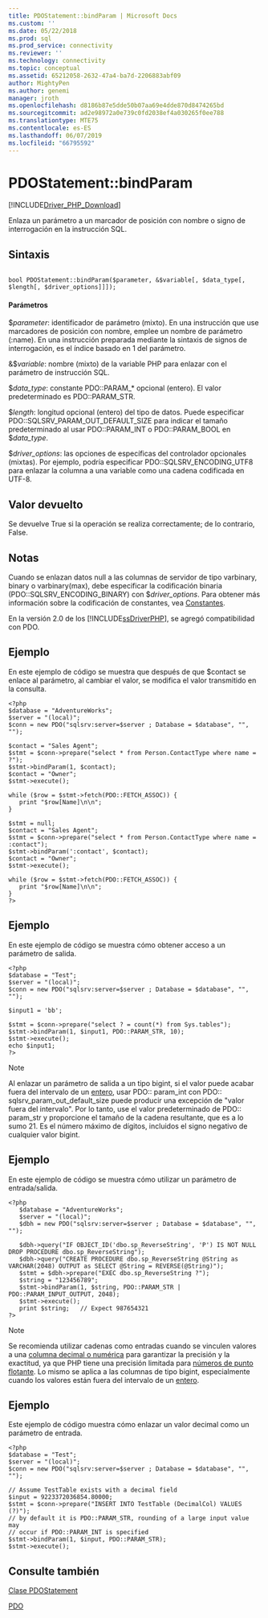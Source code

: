 ```yaml
---
title: PDOStatement::bindParam | Microsoft Docs
ms.custom: ''
ms.date: 05/22/2018
ms.prod: sql
ms.prod_service: connectivity
ms.reviewer: ''
ms.technology: connectivity
ms.topic: conceptual
ms.assetid: 65212058-2632-47a4-ba7d-2206883abf09
author: MightyPen
ms.author: genemi
manager: jroth
ms.openlocfilehash: d8186b87e5dde50b07aa69e4dde870d8474265bd
ms.sourcegitcommit: ad2e98972a0e739c0fd2038ef4a030265f0ee788
ms.translationtype: MTE75
ms.contentlocale: es-ES
ms.lasthandoff: 06/07/2019
ms.locfileid: "66795592"
---
```

# <a name="pdostatementbindparam"></a>PDOStatement::bindParam
[!INCLUDE[Driver_PHP_Download](../../includes/driver_php_download.md)]

Enlaza un parámetro a un marcador de posición con nombre o signo de interrogación en la instrucción SQL.  
  
## <a name="syntax"></a>Sintaxis  
  
```  
  
bool PDOStatement::bindParam($parameter, &$variable[, $data_type[, $length[, $driver_options]]]);  
```  
  
#### <a name="parameters"></a>Parámetros  
$*parameter*: identificador de parámetro (mixto). En una instrucción que use marcadores de posición con nombre, emplee un nombre de parámetro (:name). En una instrucción preparada mediante la sintaxis de signos de interrogación, es el índice basado en 1 del parámetro.  
  
&$*variable*: nombre (mixto) de la variable PHP para enlazar con el parámetro de instrucción SQL.  
  
$*data_type*: constante PDO::PARAM_* opcional (entero). El valor predeterminado es PDO::PARAM_STR.  
  
$*length*: longitud opcional (entero) del tipo de datos. Puede especificar PDO::SQLSRV_PARAM_OUT_DEFAULT_SIZE para indicar el tamaño predeterminado al usar PDO::PARAM_INT o PDO::PARAM_BOOL en $*data_type*.  
  
$*driver_options*: las opciones de específicas del controlador opcionales (mixtas). Por ejemplo, podría especificar PDO::SQLSRV_ENCODING_UTF8 para enlazar la columna a una variable como una cadena codificada en UTF-8.  
  
## <a name="return-value"></a>Valor devuelto  
Se devuelve True si la operación se realiza correctamente; de lo contrario, False.  
  
## <a name="remarks"></a>Notas  
Cuando se enlazan datos null a las columnas de servidor de tipo varbinary, binary o varbinary(max), debe especificar la codificación binaria (PDO::SQLSRV_ENCODING_BINARY) con $*driver_options*. Para obtener más información sobre la codificación de constantes, vea [Constantes](../../connect/php/constants-microsoft-drivers-for-php-for-sql-server.md).  
  
En la versión 2.0 de los [!INCLUDE[ssDriverPHP](../../includes/ssdriverphp_md.md)], se agregó compatibilidad con PDO.  

## <a name="example"></a>Ejemplo  
En este ejemplo de código se muestra que después de que $contact se enlace al parámetro, al cambiar el valor, se modifica el valor transmitido en la consulta.  
  
```  
<?php  
$database = "AdventureWorks";  
$server = "(local)";  
$conn = new PDO("sqlsrv:server=$server ; Database = $database", "", "");  
  
$contact = "Sales Agent";  
$stmt = $conn->prepare("select * from Person.ContactType where name = ?");  
$stmt->bindParam(1, $contact);  
$contact = "Owner";  
$stmt->execute();  
  
while ($row = $stmt->fetch(PDO::FETCH_ASSOC)) {  
   print "$row[Name]\n\n";  
}  
  
$stmt = null;  
$contact = "Sales Agent";  
$stmt = $conn->prepare("select * from Person.ContactType where name = :contact");  
$stmt->bindParam(':contact', $contact);  
$contact = "Owner";  
$stmt->execute();  
  
while ($row = $stmt->fetch(PDO::FETCH_ASSOC)) {  
   print "$row[Name]\n\n";  
}  
?>  
```  
  
## <a name="example"></a>Ejemplo  
En este ejemplo de código se muestra cómo obtener acceso a un parámetro de salida.  
  
```  
<?php  
$database = "Test";  
$server = "(local)";  
$conn = new PDO("sqlsrv:server=$server ; Database = $database", "", "");  
  
$input1 = 'bb';  
  
$stmt = $conn->prepare("select ? = count(*) from Sys.tables");  
$stmt->bindParam(1, $input1, PDO::PARAM_STR, 10);  
$stmt->execute();  
echo $input1;  
?>  
```  
  
> [!NOTE]
> Al enlazar un parámetro de salida a un tipo bigint, si el valor puede acabar fuera del intervalo de un [entero](../../t-sql/data-types/int-bigint-smallint-and-tinyint-transact-sql.md), usar PDO:: param_int con PDO:: sqlsrv_param_out_default_size puede producir una excepción de "valor fuera del intervalo". Por lo tanto, use el valor predeterminado de PDO:: param_str y proporcione el tamaño de la cadena resultante, que es a lo sumo 21. Es el número máximo de dígitos, incluidos el signo negativo de cualquier valor bigint. 

## <a name="example"></a>Ejemplo  
En este ejemplo de código se muestra cómo utilizar un parámetro de entrada/salida.  
  
```  
<?php  
   $database = "AdventureWorks";  
   $server = "(local)";  
   $dbh = new PDO("sqlsrv:server=$server ; Database = $database", "", "");  
  
   $dbh->query("IF OBJECT_ID('dbo.sp_ReverseString', 'P') IS NOT NULL DROP PROCEDURE dbo.sp_ReverseString");  
   $dbh->query("CREATE PROCEDURE dbo.sp_ReverseString @String as VARCHAR(2048) OUTPUT as SELECT @String = REVERSE(@String)");  
   $stmt = $dbh->prepare("EXEC dbo.sp_ReverseString ?");  
   $string = "123456789";  
   $stmt->bindParam(1, $string, PDO::PARAM_STR | PDO::PARAM_INPUT_OUTPUT, 2048);  
   $stmt->execute();  
   print $string;   // Expect 987654321  
?>  
```  

> [!NOTE]
> Se recomienda utilizar cadenas como entradas cuando se vinculen valores a una [columna decimal o numérica](../../t-sql/data-types/decimal-and-numeric-transact-sql.md) para garantizar la precisión y la exactitud, ya que PHP tiene una precisión limitada para [números de punto flotante](https://php.net/manual/en/language.types.float.php). Lo mismo se aplica a las columnas de tipo bigint, especialmente cuando los valores están fuera del intervalo de un [entero](../../t-sql/data-types/int-bigint-smallint-and-tinyint-transact-sql.md).

## <a name="example"></a>Ejemplo  
Este ejemplo de código muestra cómo enlazar un valor decimal como un parámetro de entrada.  

```
<?php  
$database = "Test";  
$server = "(local)";  
$conn = new PDO("sqlsrv:server=$server ; Database = $database", "", "");  

// Assume TestTable exists with a decimal field 
$input = 9223372036854.80000;
$stmt = $conn->prepare("INSERT INTO TestTable (DecimalCol) VALUES (?)");
// by default it is PDO::PARAM_STR, rounding of a large input value may
// occur if PDO::PARAM_INT is specified
$stmt->bindParam(1, $input, PDO::PARAM_STR);
$stmt->execute();
```


## <a name="see-also"></a>Consulte también  
[Clase PDOStatement](../../connect/php/pdostatement-class.md)

[PDO](https://php.net/manual/book.pdo.php)  
  
